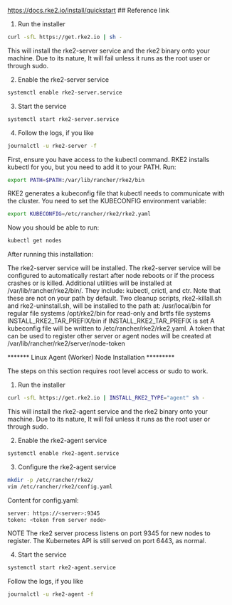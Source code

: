 https://docs.rke2.io/install/quickstart   ## Reference link

1. Run the installer
```bash
curl -sfL https://get.rke2.io | sh -
```
This will install the rke2-server service and the rke2 binary onto your machine. Due to its nature, It will fail unless it runs as the root user or through sudo.

2. Enable the rke2-server service
```bash
systemctl enable rke2-server.service
```

3. Start the service
```bash
systemctl start rke2-server.service
```

4. Follow the logs, if you like
```bash
journalctl -u rke2-server -f
```

First, ensure you have access to the kubectl command. RKE2 installs kubectl for you, but you need to add it to your PATH. Run:
```bash
export PATH=$PATH:/var/lib/rancher/rke2/bin
```

RKE2 generates a kubeconfig file that kubectl needs to communicate with the cluster. You need to set the KUBECONFIG environment variable:
```bash
export KUBECONFIG=/etc/rancher/rke2/rke2.yaml
```

Now you should be able to run:
```bash
kubectl get nodes
```

After running this installation:

The rke2-server service will be installed. The rke2-server service will be configured to automatically restart after node reboots or if the process crashes or is killed.
Additional utilities will be installed at /var/lib/rancher/rke2/bin/. They include: kubectl, crictl, and ctr. Note that these are not on your path by default.
Two cleanup scripts, rke2-killall.sh and rke2-uninstall.sh, will be installed to the path at:
/usr/local/bin for regular file systems
/opt/rke2/bin for read-only and brtfs file systems
INSTALL_RKE2_TAR_PREFIX/bin if INSTALL_RKE2_TAR_PREFIX is set
A kubeconfig file will be written to /etc/rancher/rke2/rke2.yaml.
A token that can be used to register other server or agent nodes will be created at /var/lib/rancher/rke2/server/node-token



******* Linux Agent (Worker) Node Installation  *********



The steps on this section requires root level access or sudo to work.

1. Run the installer
```bash
curl -sfL https://get.rke2.io | INSTALL_RKE2_TYPE="agent" sh -
```
This will install the rke2-agent service and the rke2 binary onto your machine. Due to its nature, It will fail unless it runs as the root user or through sudo.

2. Enable the rke2-agent service
```bash
systemctl enable rke2-agent.service
```

3. Configure the rke2-agent service
```bash
mkdir -p /etc/rancher/rke2/
vim /etc/rancher/rke2/config.yaml
```

Content for config.yaml:

```bash
server: https://<server>:9345
token: <token from server node>
```
NOTE
The rke2 server process listens on port 9345 for new nodes to register. The Kubernetes API is still served on port 6443, as normal.

4. Start the service
```bash
systemctl start rke2-agent.service
```

Follow the logs, if you like
```bash
journalctl -u rke2-agent -f
```
